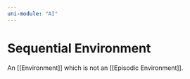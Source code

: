 ```yaml
---
uni-module: "AI"
---
```


# Sequential Environment

An [[Environment]] which is not an [[Episodic Environment]].
